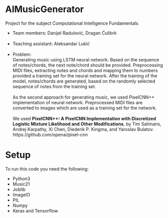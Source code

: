 # AIMusicGenerator

Project for the subject Computational Intelligence Fundamentals

<ul>
  <li>Team members: Danijel Radulović, Dragan Ćulibrk</li>
  <br>
  <li>Teaching assistant: Aleksandar Lukić</li>
  <br>
  <li>Problem:<br>
    Generating music using LSTM neural network. Based on the sequence of notes/chords, the next note/chord should be provided. Preprocessing MIDI files, extracting notes and chords and mapping them to numbers provided a training set for the neural network. After the training of the model, notes/chords are generated, based on the randomly selected sequence of notes from the training set.<br><br>
    As the second approach for generating music, we used PixelCNN++ implementation of neural network. Preprocessed MIDI files are converted to images which are used as a training set for the network. 
    <br><br>We used <b>PixelCNN++: A PixelCNN Implementation with Discretized Logistic Mixture Likelihood and Other Modifications</b>, by Tim Salimans, Andrej Karpathy, Xi Chen, Diederik P. Kingma, and Yaroslav Bulatov. https://github.com/openai/pixel-cnn
  </li>
</ul>

# Setup
To run this code you need the following:
 <ul>
  <li>Python3</li>
  <li>Music21</li>
  <li>Joblib</li>
  <li>ImageIO</li>
  <li>PIL</li>
  <li>Numpy</li>
  <li>Keras and Tensorflow</li>
 </ul>

